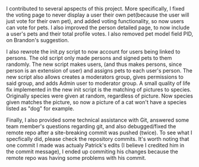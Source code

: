 I contributed to several apspects of this project. More specifically, I fixed the voting page to never 
display a user their own pet(because the user will just vote for their own pet), and added 
voting functionality, so now users can vote for pets. I also improved the person detailed page, to now
include a user's pets and their total profile votes. I also removed pet model field PID, on Brandon's suggestion. 

I also rewrote the init.py script to now account for users being linked to persons. The old script only made persons and
signed pets to them randomly. The new script makes users, (and thus makes persons, since person is an extension of user)
and assigns pets to each user's person. The new script also allows creates a moderators group, gives permissions to said group, and adds Admin user to moderator group. A small quality of life fix implemented in the new init script is the matching of
pictures to species. Originally species were given at random, regardless of picture. Now species given matches the picture,
so now a picture of a cat won't have a species listed as "dog" for example. 

Finally, I also provided some technical assistance with Git, answered some team member's questions regarding git, and also
debugged/fixed the remote repo after a site-breaking commit was pushed (twice). To see what I specfically did, please check the 
repository commits. It's worth noting that one commit I made was actualy Patrick's edits (I believe I credited him in the commit 
message), I ended up commiting his changes because the remote repo was having some problems with his commit. 
